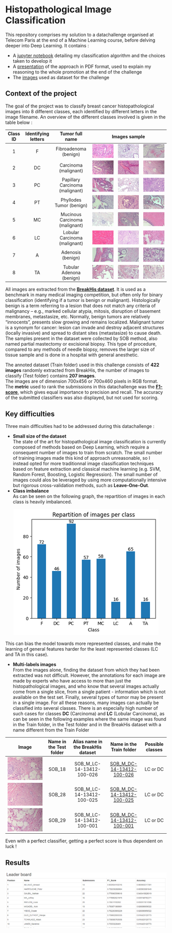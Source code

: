 # Histopathological Image Classification

This repository comprises my solution to a datachallenge organised at Telecom Paris at the end of a Machine Learning course, before delving deeper into Deep Learning. It contains :
* A [jupyter notebook](./Histopathological_Image_Classification.ipynb) detailing my classification algorithm and the choices taken to develop it
* A [presentation](./Restitution_Datachallenge.pdf) of the approach in PDF format, used to explain my reasoning to the whole promotion at the end of the challenge
* The [images](./data-challenge) used as dataset for the challenge


## Context of the project

The goal of the project was to classify breast cancer histopathological images into 8 different classes, each identified by different letters in the image filename. An overview of the different classes involved is given in the table below :
<table>
  <thead>
    <tr>
      <th align="center">Class ID</th>
      <th align="center">Identifying letters</th>
      <th align="center">Tumor full name</th>
      <th colspan="3" align="center">Images sample</th>
    </tr>
  </thead>
  <tbody>
    <tr>
      <td align="center">1</td>
      <td align="center">F</td>
      <td align="center">Fibroadenoma (benign)</td>
      <td align="center"><img src="./data-challenge/Train/SOB_B_F-14-29960AB-100-002.png" alt="F1" style="max-width: 100%;"></td>
      <td align="center"><img src="./data-challenge/Train/SOB_B_F-14-23060CD-100-011.png" alt="F2" style="max-width: 100%;"></td>
      <td align="center"><img src="./data-challenge/Train/SOB_B_F-14-21998CD-100-025.png" alt="F3" style="max-width: 100%;"></td>
    </tr>
    <tr>
      <td align="center">2</td>
      <td align="center">DC</td>
      <td align="center">Carcinoma (malignant)</td>
      <td align="center"><img src="./data-challenge/Train/SOB_M_DC-14-10926-100-003.png" alt="DC1" style="max-width: 100%;"></td>
      <td align="center"><img src="./data-challenge/Train/SOB_M_DC-14-11031-100-014.png" alt="DC2" style="max-width: 100%;"></td>
      <td align="center"><img src="./data-challenge/Train/SOB_M_DC-14-13412-100-003.png" alt="DC3" style="max-width: 100%;"></td>
    </tr>
    <tr>
      <td align="center">3</td>
      <td align="center">PC</td>
      <td align="center">Papillary Carcinoma (malignant)</td>
      <td align="center"><img src="./data-challenge/Train/SOB_M_PC-14-9146-100-015.png" alt="PC1" style="max-width: 100%;"></td>
      <td align="center"><img src="./data-challenge/Train/SOB_M_PC-14-15687B-100-013.png" alt="PC2" style="max-width: 100%;"></td>
      <td align="center"><img src="./data-challenge/Train/SOB_M_PC-14-19440-100-001.png" alt="PC3" style="max-width: 100%;"></td>
    </tr>
    <tr>
      <td align="center">4</td>
      <td align="center">PT</td>
      <td align="center">Phyllodes Tumor (benign)</td>
      <td align="center"><img src="./data-challenge/Train/SOB_B_PT-14-21998AB-100-012.png" alt="PT1" style="max-width: 100%;"></td>
      <td align="center"><img src="./data-challenge/Train/SOB_B_PT-14-21998AB-100-041.png" alt="PT2" style="max-width: 100%;"></td>
      <td align="center"><img src="./data-challenge/Train/SOB_B_PT-14-29315EF-100-005.png" alt="PT3" style="max-width: 100%;"></td>
    </tr>
    <tr>
      <td align="center">5</td>
      <td align="center">MC</td>
      <td align="center">Mucinous Carcinoma (malignant)</td>
      <td align="center"><img src="./data-challenge/Train/SOB_M_MC-14-10147-100-004.png" alt="MC1" style="max-width: 100%;"></td>
      <td align="center"><img src="./data-challenge/Train/SOB_M_MC-14-12773-100-008.png" alt="MC2" style="max-width: 100%;"></td>
      <td align="center"><img src="./data-challenge/Train/SOB_M_MC-14-12773-100-021.png" alt="MC3" style="max-width: 100%;"></td>
    </tr>
    <tr>
      <td align="center">6</td>
      <td align="center">LC</td>
      <td align="center">Lobular Carcinoma (malignant)</td>
      <td align="center"><img src="./data-challenge/Train/SOB_M_LC-14-16196-100-004.png" alt="LC1" style="max-width: 100%;"></td>
      <td align="center"><img src="./data-challenge/Train/SOB_M_LC-14-12204-100-031.png" alt="LC2" style="max-width: 100%;"></td>
      <td align="center"><img src="./data-challenge/Train/SOB_M_LC-14-16196-100-003.png" alt="LC3" style="max-width: 100%;"></td>
    </tr>
    <tr>
      <td align="center">7</td>
      <td align="center">A</td>
      <td align="center">Adenosis (benign)</td>
      <td align="center"><img src="./data-challenge/Train/SOB_B_A-14-22549CD-100-002.png" alt="A1" style="max-width: 100%;"></td>
      <td align="center"><img src="./data-challenge/Train/SOB_B_A-14-22549AB-100-002.png" alt="A2" style="max-width: 100%;"></td>
      <td align="center"><img src="./data-challenge/Train/SOB_B_A-14-22549G-100-008.png" alt="A3" style="max-width: 100%;"></td>
    </tr>
    <tr>
      <td align="center">8</td>
      <td align="center">TA</td>
      <td align="center">Tubular Adenona (benign)</td>
      <td align="center"><img src="./data-challenge/Train/SOB_B_TA-14-3411F-100-004.png" alt="TA1" style="max-width: 100%;"></td>
      <td align="center"><img src="./data-challenge/Train/SOB_B_TA-14-3411F-100-007.png" alt="TA2" style="max-width: 100%;"></td>
      <td align="center"><img src="./data-challenge/Train/SOB_B_TA-14-3411F-100-012.png" alt="TA31" style="max-width: 100%;"></td>
    </tr>
  </tbody>
</table>

All images are extracted from the **[BreakHis dataset](https://web.inf.ufpr.br/vri/databases/breast-cancer-histopathological-database-breakhis/)**. It is used as a benchmark in many medical imaging competition, but often only for binary classification (identifying if a tumor is benign or malignant). Histologically benign is a term referring to a lesion that does not match any criteria of malignancy – e.g., marked cellular atypia, mitosis, disruption of basement membranes, metastasize, etc. Normally, benign tumors are relatively “innocents”, presents slow growing and remains localized. Malignant tumor is a synonym for cancer: lesion can invade and destroy adjacent structures (locally invasive) and spread to distant sites (metastasize) to cause death. <br>
The samples present in the dataset were collected by SOB method, also named partial mastectomy or excisional biopsy. This type of procedure, compared to any methods of needle biopsy, removes the larger size of tissue sample and is done in a hospital with general anesthetic.

The annoted dataset (Train folder) used in this challenge consists of **422 images** randomly extracted from BreakHis, the number of images to classify (Test folder) contains **207 images**. <br>
The images are of dimension 700x456 or 700x460 pixels in RGB format. <br>
The **metric** used to rank the submissions in this datachallenge was the **[F1-score](https://en.wikipedia.org/wiki/F-score)**, which gives equal importance to precision and recall. The accuracy of the submitted classifiers was also displayed, but not used for scoring.

## Key difficulties

Three main difficulties had to be addressed during this datachallenge :
* **Small size of the dataset** <br>
The state of the art for histopathological image classification is currently composed of methods based on Deep Learning, which require a consequent number of images to train from scratch. The small number of training images made this kind of approach unreasonable, so I instead opted for more traditionnal image classification techniques based on feature extraction and classical machine learning (e.g. SVM, Random Forest, Boosting, Logistic Regression). The small number of images could alos be leveraged by using more computationally intensive but rigorous cross-validation methods, such as **Leave-One-Out**.
* **Class imbalance** <br>
As can be seen on the following graph, the repartition of images in each class is heavily imbalanced.
<p align="center"><img src="./images/Class_imbalance.png" /></p>

This can bias the model towards more represented classes, and make the learning of general features harder for the least represented classes (LC and TA in this case).

* **Multi-labels images** <br>
From the images alone, finding the dataset from which they had been extracted was not difficult. However, the annotations for each image are made by experts who have access to more than just the histopathological images, and who know that several images actually come from a single slice, from a single patient - information which is not available on the test set. Finally, several types of tumor may be present in a single image. For all these reasons, many images can actually be classified into several classes. There is an especially high number of such cases for classes **DC** (Carcinoma) and **LC** (Lobular Carcinoma), as can be seen in the following examples where the same image was found in the Train folder, in the Test folder and in the BreakHis dataset with a name different from the Train Folder


| Image | Name in the Test folder | Alias name in the BreakHis dataset | Name in the Train folder | Possible classes |
|:-------------------------:|:-------------------------:|:-------------------------:|:-------------------------:|:-------------------------:|
![SLO_01](./data-challenge/Test/SOB_18.png)  |  SOB_18 | SOB_M_LC-14-13412-100-026  |  [SOB_M_DC-14-13412-100-026](./data-challenge/Train/SOB_M_DC-14-13412-100-026.png) | LC or DC
![SLO_01](./data-challenge/Test/SOB_28.png)  |  SOB_28 | SOB_M_LC-14-13412-100-025  |  [SOB_M_DC-14-13412-100-025](./data-challenge/Train/SOB_M_DC-14-13412-100-025.png) | LC or DC
![SLO_01](./data-challenge/Test/SOB_29.png)  |  SOB_29 | SOB_M_LC-14-13412-100-001  |  [SOB_M_DC-14-13412-100-001](./data-challenge/Train/SOB_M_DC-14-13412-100-001.png) | LC or DC

Even with a perfect classifier, getting a perfect score is thus dependent on luck !

## Results
![](./images/screenshot-results.png)

